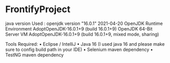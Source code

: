 # FrontifyProject

java version Used : 
openjdk version "16.0.1" 2021-04-20
OpenJDK Runtime Environment AdoptOpenJDK-16.0.1+9 (build 16.0.1+9)
OpenJDK 64-Bit Server VM AdoptOpenJDK-16.0.1+9 (build 16.0.1+9, mixed mode, sharing)

Tools Required:
•	Eclipse / IntelliJ
•	Java 16 (I used java 16 and please make sure to config build path in your IDE)
•	Selenium maven dependency 
•	TestNG maven dependency 

